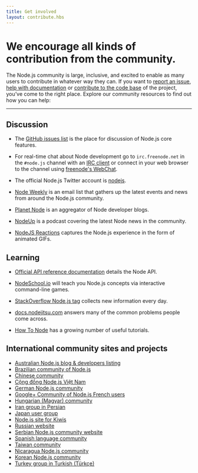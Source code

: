 ```yaml
---
title: Get involved
layout: contribute.hbs
---
```


# We encourage all kinds of contribution from the community.

The Node.js community is large, inclusive, and excited to enable as many users
to contribute in whatever way they can. If you want to [report an
issue](https://github.com/nodejs/node/issues), [help with
documentation](/en/get-involved/contribute/) or [contribute to the code
base](/en/get-involved/development/) of the project, you’ve come to the
right place. Explore our community resources to find out how you can help:

<hr>

## Discussion

- The [GitHub issues list](https://github.com/nodejs/node/issues) is the place for discussion of Node.js core features.

- For real-time chat about Node development go to `irc.freenode.net` in the `#node.js` channel with an [IRC client](http://en.wikipedia.org/wiki/Comparison_of_Internet_Relay_Chat_clients) or connect in your web browser to the channel using [freenode's WebChat](http://webchat.freenode.net/?channels=node.js).

- The official Node.js Twitter account is [nodejs](https://twitter.com/nodejs).

- [Node Weekly](http://nodeweekly.com) is an email list that gathers up the latest events and news from around the Node.js community.

- [Planet Node](http://planetnodejs.com) is an aggregator of Node developer blogs.

- [NodeUp](http://nodeup.com) is a podcast covering the latest Node news in the community.

- [NodeJS Reactions](http://nodejsreactions.tumblr.com) captures the Node.js experience in the form of animated GIFs.


## Learning

- [Official API reference documentation](/api) details the Node API.

- [NodeSchool.io](http://nodeschool.io) will teach you Node.js concepts via interactive command-line games.

- [StackOverflow Node.js tag](http://stackoverflow.com/questions/tagged/node.js) collects new information every day.

- [docs.nodejitsu.com](http://docs.nodejitsu.com/) answers many of the common problems people come across.

- [How To Node](http://howtonode.org/) has a growing number of useful tutorials.


## International community sites and projects

- [Australian Node.js blog &amp; developers listing](http://nodejs.org.au/)
- [Brazilian community of Node.js](http://www.nodebr.com/)
- [Chinese community](http://cnodejs.org)
- [Cộng đồng Node.js Việt Nam](http://nodejs.vn)
- [German Node.js community](http://nodecode.de)
- [Google+ Community of Node.js French users](https://plus.google.com/communities/113346206415381691435)
- [Hungarian (Magyar) community](http://nodehun.blogspot.com/)
- [Iran group in Persian](http://nodejs.ir)
- [Japan user group](http://nodejs.jp/)
- [Node.js site for Kiwis](http://nodejs.geek.nz/)
- [Russian website](http://node-center.ru/)
- [Serbian Node.js community website](http://nodejs.rs/)
- [Spanish language community](http://nodehispano.com)
- [Taiwan community](http://nodejs.tw)
- [Nicaragua Node.js community](http://nodenica.com/)
- [Korean Node.js community](http://nodejs.github.io/nodejs-ko/)
- [Turkey group in Turkish (Türkçe)](http://node.ist/)
